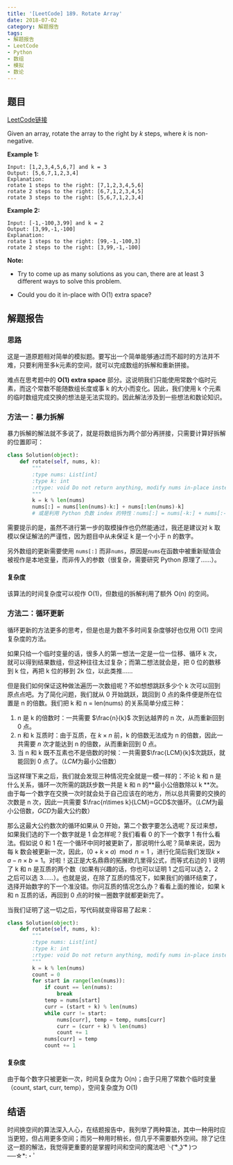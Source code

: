 ```yaml
---
title: '[LeetCode] 189. Rotate Array'
date: 2018-07-02
category: 解题报告
tags: 
- 解题报告
- LeetCode
- Python
- 数组
- 模拟
- 数论
---
```


## 题目

[LeetCode链接](https://leetcode.com/problems/rotate-array/description/)

Given an array, rotate the array to the right by *k* steps, where *k* is non-negative.

**Example 1:**

```
Input: [1,2,3,4,5,6,7] and k = 3
Output: [5,6,7,1,2,3,4]
Explanation:
rotate 1 steps to the right: [7,1,2,3,4,5,6]
rotate 2 steps to the right: [6,7,1,2,3,4,5]
rotate 3 steps to the right: [5,6,7,1,2,3,4]
```

<!--more-->

**Example 2:**

```
Input: [-1,-100,3,99] and k = 2
Output: [3,99,-1,-100]
Explanation: 
rotate 1 steps to the right: [99,-1,-100,3]
rotate 2 steps to the right: [3,99,-1,-100]
```

**Note:**

- Try to come up as many solutions as you can, there are at least 3 different ways to solve this problem.

- Could you do it in-place with O(1) extra space?

  

## 解题报告

### 思路

这是一道原题相对简单的模拟题。要写出一个简单能够通过而不超时的方法并不难，只要利用至多k元素的空间，就可以完成数组的拆解和重新拼接。

难点在思考题中的 **O(1) extra space** 部分。这说明我们只能使用常数个临时元素，而这个常数不能随数组长度或事 k 的大小而变化。因此，我们使用 k 个元素的临时数组完成交换的想法是无法实现的。因此解法涉及到一些想法和数论知识。



### 方法一：暴力拆解

暴力拆解的解法就不多说了，就是将数组拆为两个部分再拼接，只需要计算好拆解的位置即可：

```python
class Solution(object):
    def rotate(self, nums, k):
        """
        :type nums: List[int]
        :type k: int
        :rtype: void Do not return anything, modify nums in-place instead.
        """
        k = k % len(nums)
        nums[:] = nums[len(nums)-k:] + nums[:len(nums)-k]
        # 或是利用 Python 负数 index 的特性：nums[:] = nums[-k:] + nums[:-k] 
```

需要提示的是，虽然不进行第一步的取模操作也仍然能通过，我还是建议对 k 取模以保证解法的严谨性，因为题目中从未保证 k 是一个小于 n 的数字。

另外数组的更新需要使用 `nums[:]` 而非`nums`，原因是`nums`在函数中被重新赋值会被视作是本地变量，而非传入的参数（很复杂，需要研究 Python 原理了……）。

#### 复杂度

该算法的时间复杂度可以视作 O(1)，但数组的拆解利用了额外 O(n) 的空间。



### 方法二：循环更新 

循环更新的方法更多的思考，但是也是为数不多时间复杂度够好也仅用 O(1) 空间复杂度的方法。

如果只给一个临时变量的话，很多人的第一想法一定是一位一位移、循环 k 次，就可以得到结果数组，但这种往往太过复杂；而第二想法就会是，把 0 位的数移到 k 位，再把 k 位的移到 2k 位，以此类推……

但是我们如何保证这种做法遍历一次数组呢？不如想想跳跃多少个 k 次可以回到原点点吧。为了简化问题，我们就从 0 开始跳跃，跳回到 0 点的条件便是所在位置是 n 的倍数。我们把 k 和 n = len(nums) 的关系简单分成三种：

1. n 是 k 的倍数时：一共需要 $\frac{n}{k}$ 次到达越界的 n 次，从而重新回到 0 点。
2. n 和 k 互质时：由于互质，在 $k \times n$ 前，k 的倍数无法成为 n 的倍数，因此一共需要 $n$ 次才能达到 n 的倍数，从而重新回到 0 点。
3. 当 n 和 k 既不互素也不是倍数的时候：一共需要$\frac{LCM}{k}$次跳跃，就能回到 0 点了。（$LCM$为最小公倍数）

当这样理下来之后，我们就会发现三种情况完全就是一模一样的：不论 k 和 n 是什么关系，循环一次所需的跳跃步数一共是 k 和 n 的**最小公倍数除以 k **次。由于每一个数字在交换一次时就会处于自己应该在的地方，所以总共需要的交换的次数是 n 次，因此一共需要 $\frac{n\times k}{LCM}=GCD$次循环。（$LCM$为最小公倍数，$GCD$为最大公约数）

那么这最大公约数次的循环如果从 0 开始，第二个数字要怎么选呢？反过来想，如果我们选的下一个数字就是 1 会怎样呢？我们看看 0 的下一个数字 1 有什么看法。假如说 0 和 1 在一个循环中同时被更新了，那说明什么呢？简单来说，因为每 k 数会被更新一次，因此，$(0 + k \times a) \mod n = 1$ ，进行化简后我们发现$k\times a - n\times b = 1$。对啦！这正是大名鼎鼎的拓展欧几里得公式，而等式右边的 1 说明了 k 和 n 是互质的两个数（如果有兴趣的话，你也可以证明 1 之后可以选 2，2 之后可以选 3……）。也就是说，在除了互质的情况下，如果我们的循环结束了，选择开始数字的下一个准没错。你问互质的情况怎么办？看看上面的推论，如果 k 和 n 互质的话，再回到 0 点的时候一圈数字就都更新完了。

当我们证明了这一切之后，写代码就变得容易了起来：

```python
class Solution(object):
    def rotate(self, nums, k):
        """
        :type nums: List[int]
        :type k: int
        :rtype: void Do not return anything, modify nums in-place instead.
        """
        k = k % len(nums)
        count = 0
        for start in range(len(nums)):
            if count == len(nums):
                break
            temp = nums[start]
            curr = (start + k) % len(nums) 
            while curr != start:
                nums[curr], temp = temp, nums[curr]
                curr = (curr + k) % len(nums)
                count += 1
            nums[curr] = temp
            count += 1    
```

#### 复杂度

由于每个数字只被更新一次，时间复杂度为 O(n)；由于只用了常数个临时变量（count, start, curr, temp），空间复杂度为 O(1)



## 结语

时间换空间的算法深入人心，在结题报告中，我列举了两种算法，其中一种用时应当更短，但占用更多空间；而另一种用时稍长，但几乎不需要额外空间。除了记住这一题的解法，我觉得更重要的是掌握时间和空间的魔法吧╰( ͡° ͜ʖ ͡° )つ──☆*:・ﾟ